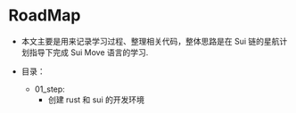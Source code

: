 # RoadMap

+ 本文主要是用来记录学习过程、整理相关代码，整体思路是在 Sui 链的星航计划指导下完成 Sui Move 语言的学习.

+ 目录：
  + 01_step:
    + 创建 rust 和 sui 的开发环境

